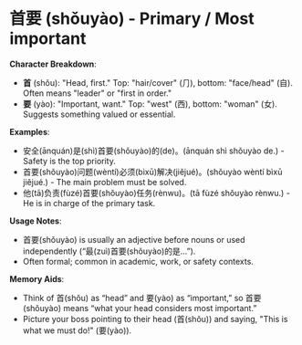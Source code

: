 # **首要 (shǒuyào) - Primary / Most important**

**Character Breakdown**:  
- **首** (shǒu): "Head, first." Top: "hair/cover" (⺆), bottom: "face/head" (自). Often means "leader" or "first in order."  
- **要** (yào): "Important, want." Top: "west" (⻄), bottom: "woman" (女). Suggests something valued or essential.

**Examples**:  
- 安全(ānquán)是(shì)首要(shǒuyào)的(de)。(ānquán shì shǒuyào de.) - Safety is the top priority.  
- 首要(shǒuyào)问题(wèntí)必须(bìxū)解决(jiějué)。(shǒuyào wèntí bìxū jiějué.) - The main problem must be solved.  
- 他(tā)负责(fùzé)首要(shǒuyào)任务(rènwu)。(tā fùzé shǒuyào rènwu.) - He is in charge of the primary task.

**Usage Notes**:  
- 首要(shǒuyào) is usually an adjective before nouns or used independently (“最(zuì)首要(shǒuyào)的是...”).  
- Often formal; common in academic, work, or safety contexts.

**Memory Aids**:  
- Think of 首(shǒu) as “head” and 要(yào) as “important,” so 首要(shǒuyào) means “what your head considers most important.”  
- Picture your boss pointing to their head (首(shǒu)) and saying, "This is what we must do!" (要(yào)).